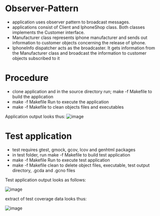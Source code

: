 # Observer-Pattern
- application uses observer pattern to broadcast messages.
- applications consist of Client and IphoneShop class. Both classes implements the Customer interface.
- Manufacturer class represents iphone manufacturer and sends out information to customer objects concerning the release of iphone.
- IphoneInfo dispatcher acts as the broadcaster. It gets information from the Manufacturer class and broadcast the information to customer objects subscribed to it

# Procedure
- clone application and in the source directory run; make -f Makefile to build the application
- make -f Makefile Run to execute the application
- make -f Makefile to clean objects files and executables

Application output looks thus:
![image](https://github.com/O-Cube/Observer-Pattern/assets/65163799/d87c8447-7f5a-45ad-a256-00c47de84f0b)

# Test application
- test requires gtest, gmock, gcov, lcov and genhtml packages
- in test folder, run make -f Makefile to build test application
- make -f Makefile Run to execute test application
- make -f Makefile clean to delete object files, executable, test output directory, .gcda and .gcno files

Test application output looks as follows:

![image](https://github.com/O-Cube/Observer-Pattern/assets/65163799/008fb000-0537-441e-b2a0-e8e6f3e796a8)

extract of test coverage data looks thus:

![image](https://github.com/O-Cube/Observer-Pattern/assets/65163799/e5722d55-bd31-4e11-b31d-06e4f13548f5)

